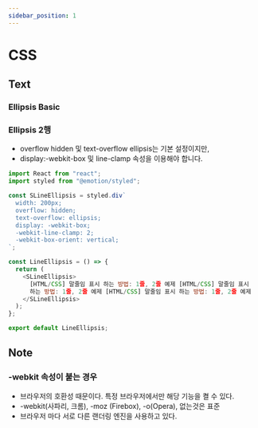 ```yaml
---
sidebar_position: 1
---
```


# CSS  


## Text  

### Ellipsis Basic  

### Ellipsis 2행  

- overflow hidden 및 text-overflow ellipsis는 기본 설정이지만,    
- display:-webkit-box 및 line-clamp 속성을 이용해야 합니다.  


```js
import React from "react";
import styled from "@emotion/styled";

const SLineEllipsis = styled.div`
  width: 200px;
  overflow: hidden;
  text-overflow: ellipsis;
  display: -webkit-box;
  -webkit-line-clamp: 2;
  -webkit-box-orient: vertical;
`;

const LineEllipsis = () => {
  return (
    <SLineEllipsis>
      [HTML/CSS] 말줄임 표시 하는 방법: 1줄, 2줄 예제 [HTML/CSS] 말줄임 표시
      하는 방법: 1줄, 2줄 예제 [HTML/CSS] 말줄임 표시 하는 방법: 1줄, 2줄 예제
    </SLineEllipsis>
  );
};

export default LineEllipsis;

```

## Note  


### -webkit 속성이 붙는 경우

- 브라우저의 호환성 때문이다. 특정 브라우저에서만 해당 기능을 켤 수 있다.  
- -webkit(사파리, 크롬), -moz (Firebox), -o(Opera), 없는것은 표준  
- 브라우저 마다 서로 다른 랜더링 엔진을 사용하고 있다.  